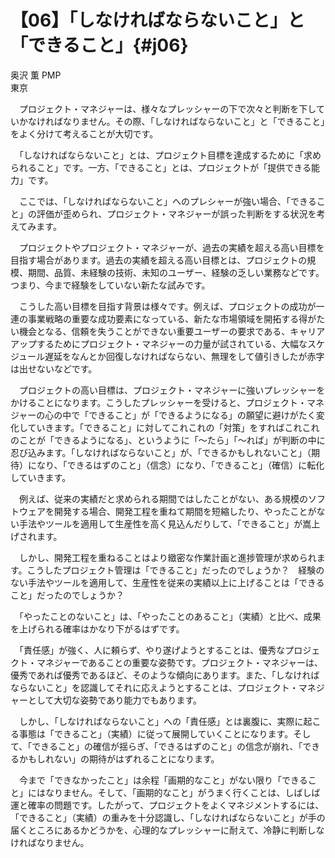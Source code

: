 # 【06】「しなければならないこと」と「できること」{#j06}

<div class="author">奥沢 薫 <span class="author_title">PMP</span></div>
<div class="author_address">東京</div>

　プロジェクト・マネジャーは、様々なプレッシャーの下で次々と判断を下していかなければなりません。その際、「しなければならないこと」と「できること」をよく分けて考えることが大切です。

　「しなければならないこと」とは、プロジェクト目標を達成するために「求められること」です。一方、「できること」とは、プロジェクトが「提供できる能力」です。

　ここでは、「しなければならないこと」へのプレシャーが強い場合、「できること」の評価が歪められ、プロジェクト・マネジャーが誤った判断をする状況を考えてみます。

　プロジェクトやプロジェクト・マネジャーが、過去の実績を超える高い目標を目指す場合があります。過去の実績を超える高い目標とは、プロジェクトの規模、期間、品質、未経験の技術、未知のユーザー、経験の乏しい業務などです。つまり、今まで経験をしていない新たな試みです。

　こうした高い目標を目指す背景は様々です。例えば、プロジェクトの成功が一連の事業戦略の重要な成功要素になっている、新たな市場領域を開拓する得がたい機会となる、信頼を失うことができない重要ユーザーの要求である、キャリアアップするためにプロジェクト・マネジャーの力量が試されている、大幅なスケジュール遅延をなんとか回復しなければならない、無理をして値引きしたが赤字は出せないなどです。

　プロジェクトの高い目標は、プロジェクト・マネジャーに強いプレッシャーをかけることになります。こうしたプレッシャーを受けると、プロジェクト・マネジャーの心の中で「できること」が「できるようになる」の願望に避けがたく変化していきます。「できること」に対してこれこれの「対策」をすればこれこれのことが「できるようになる」、というように「～たら」「～れば」が判断の中に忍び込みます。「しなければならないこと」が、「できるかもしれないこと」（期待）になり、「できるはずのこと」（信念）になり、「できること」（確信）に転化していきます。

　例えば、従来の実績だと求められる期間ではしたことがない、ある規模のソフトウェアを開発する場合、開発工程を重ねて期間を短縮したり、やったことがない手法やツールを適用して生産性を高く見込んだりして、「できること」が嵩上げされます。

　しかし、開発工程を重ねることはより緻密な作業計画と進捗管理が求められます。こうしたプロジェクト管理は「できること」だったのでしょうか？　経験のない手法やツールを適用して、生産性を従来の実績以上に上げることは「できること」だったのでしょうか？

　「やったことのないこと」は、「やったことのあること」（実績）と比べ、成果を上げられる確率はかなり下がるはずです。

　「責任感」が強く、人に頼らず、やり遂げようとすることは、優秀なプロジェクト・マネジャーであることの重要な姿勢です。プロジェクト・マネジャーは、優秀であれば優秀であるほど、そのような傾向にあります。また、「しなければならないこと」を認識してそれに応えようとすることは、プロジェクト・マネジャーとして大切な姿勢であり能力でもあります。

　しかし、「しなければならないこと」への「責任感」とは裏腹に、実際に起こる事態は「できること」（実績）に従って展開していくことになります。そして、「できること」の確信が揺らぎ、「できるはずのこと」の信念が崩れ、「できるかもしれない」の期待がはずれることになります。

　今まで「できなかったこと」は余程「画期的なこと」がない限り「できること」にはなりません。そして、「画期的なこと」がうまく行くことは、しばしば運と確率の問題です。したがって、プロジェクトをよくマネジメントするには、「できること」（実績）の重みを十分認識し、「しなければならないこと」が手の届くところにあるかどうかを、心理的なプレッシャーに耐えて、冷静に判断しなければなりません。
